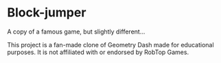 # Block-jumper
A copy of a famous game, but slightly different...

This project is a fan-made clone of Geometry Dash made for educational purposes. It is not affiliated with or endorsed by RobTop Games.
